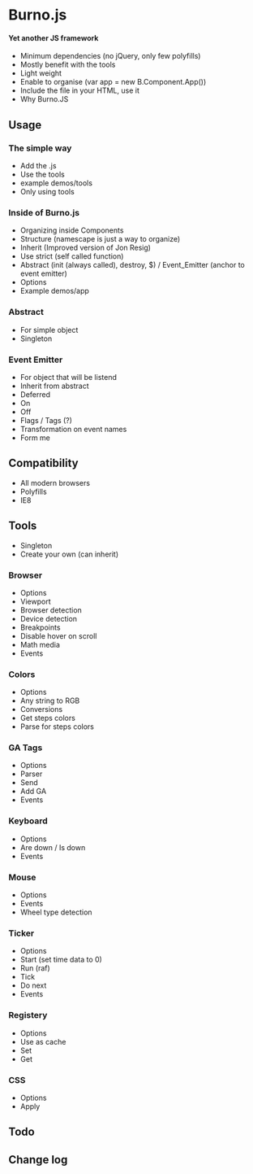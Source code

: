 # Burno.js

#### Yet another JS framework ####

* Minimum dependencies (no jQuery, only few polyfills)
* Mostly benefit with the tools
* Light weight
* Enable to organise (var app = new B.Component.App())
* Include the file in your HTML, use it
* Why Burno.JS

## Usage

### The simple way

* Add the .js
* Use the tools
* example demos/tools
* Only using tools


### Inside of Burno.js

* Organizing inside Components
* Structure (namescape is just a way to organize)
* Inherit (Improved version of Jon Resig)
* Use strict (self called function)
* Abstract (init (always called), destroy, $) / Event_Emitter (anchor to event emitter)
* Options
* Example demos/app


### Abstract

* For simple object
* Singleton


### Event Emitter

* For object that will be listend
* Inherit from abstract
* Deferred
* On
* Off
* Flags / Tags (?)
* Transformation on event names
* Form me


## Compatibility

* All modern browsers
* Polyfills
* IE8


## Tools

* Singleton
* Create your own (can inherit)

### Browser

* Options
* Viewport
* Browser detection
* Device detection
* Breakpoints
* Disable hover on scroll
* Math media
* Events

### Colors

* Options
* Any string to RGB
* Conversions
* Get steps colors
* Parse for steps colors

### GA Tags

* Options
* Parser
* Send
* Add GA
* Events

### Keyboard

* Options
* Are down / Is down
* Events

### Mouse

* Options
* Events
* Wheel type detection

### Ticker

* Options
* Start (set time data to 0)
* Run (raf)
* Tick
* Do next
* Events

### Registery

* Options
* Use as cache
* Set
* Get

### CSS

* Options
* Apply


## Todo


## Change log


